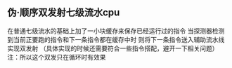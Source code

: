 伪·顺序双发射七级流水cpu
---------------

在普通七级流水的基础上加了一小块缓存来保存已经运行过的指令
当探测器检测到当前正要跑的指令和下一条指令都在缓存中时 
则将下一条指令送入辅助流水线实现双发射
（具体实现的时候还需要符合一些指令搭配，避开一下相关问题）
注：所以这个双发只在循环时有效果
